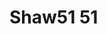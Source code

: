 <a name="material" />

# Shaw51 51
<script type="application/ld+json">
  {
    "@context": "https://schema.org/",
    "@type": "ChemicalSubstance",
    "http://purl.org/dc/terms/conformsTo":
      {
        "@type": "CreativeWork",
        "@id": "https://bioschemas.org/profiles/ChemicalSubstance/0.4-RELEASE/"
      },
    "@id": "https://egonw.github.io/nanowiki/nanowiki81.html#material",
    "name": "Shaw51 51",
    "sameAs: "http://127.0.0.1/mediawiki/index.php/Special:URIResolver/Shaw51_51"
  }
</script>

